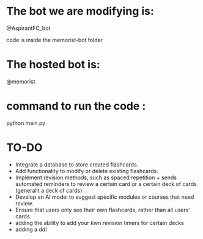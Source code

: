 # The bot we are modifying is:  
@AspirantFC_bot  

code is inside the memorist-bot folder

# The hosted bot is:  
@memorist  

# command to run the code : 

python main.py

# TO-DO
* Integrate a database to store created flashcards.
* Add functionality to modify or delete existing flashcards.
* Implement revision methods, such as spaced repetition + sends automated reminders to review a certain card or a certain deck of cards (generallt a deck of cards) 
* Develop an AI model to suggest specific modules or courses that need review.
* Ensure that users only see their own flashcards, rather than all users' cards.
* adding the ability to add your kwn revision timers for certain decks
* adding a ddl

